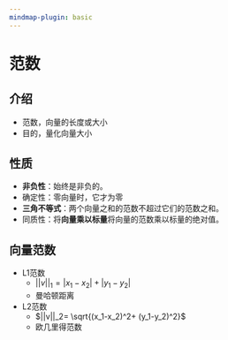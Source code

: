 ```yaml
---
mindmap-plugin: basic
---
```


# 范数
## 介绍
- 范数，向量的长度或大小
- 目的，量化向量大小

## 性质
- **非负性**：始终是非负的。
- 确定性：零向量时，它才为零
- **三角不等式**：两个向量之和的范数不超过它们的范数之和。
- 同质性：将**向量乘以标量**将向量的范数乘以标量的绝对值。

## 向量范数
- L1范数
    - $||v||_1= |x_1-x_2|+ |y_1-y_2|$
    - 曼哈顿距离
- L2范数
    - $||v||_2= \sqrt{(x_1-x_2)^2+ (y_1-y_2)^2}$
    - 欧几里得范数
